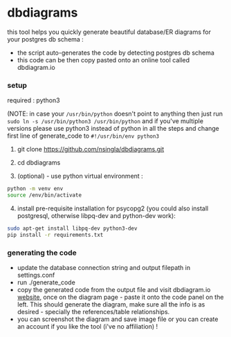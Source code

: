 # dbdiagrams 

this tool helps you quickly generate beautiful database/ER diagrams for your postgres db schema :
- the script auto-generates the code by detecting postgres db schema
- this code can be then copy pasted onto an online tool called dbdiagram.io


### setup
required : python3

(NOTE: in case your ```/usr/bin/python``` doesn't point to anything then just run ```sudo ln -s /usr/bin/python3 /usr/bin/python``` and if you've multiple versions please use python3 instead of python in all the steps and change first line of generate_code to ```#!/usr/bin/env python3```


1. git clone https://github.com/nsingla/dbdiagrams.git

2. cd dbdiagrams

3. (optional) - use python virtual environment :
```bash
python -m venv env
source /env/bin/activate
```

4. install pre-requisite installation for psycopg2 (you could also install postgresql, otherwise libpq-dev and python-dev work):
```bash
sudo apt-get install libpq-dev python3-dev 
pip install -r requirements.txt
```



### generating the code
- update the database connection string and output filepath in settings.conf
- run ./generate_code
- copy the generated code from the output file and visit dbdiagram.io [website](https://dbdiagram.io/d), once on the diagram page - paste it onto the code panel on the left. This should generate the diagram, make sure all the info is as desired - specially the references/table relationships. 
- you can screenshot the diagram and save image file or you can create an account if you like the tool (i've no affiliation) !
